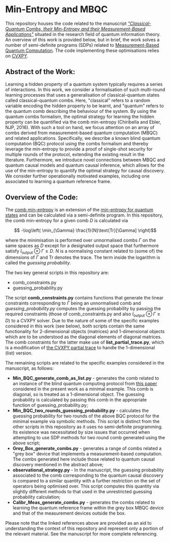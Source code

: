 # Min-Entropy and MBQC

This repository houses the code related to the manuscript [_"Classical-Quantum Combs, their Min-Entropy and their Measurement-Based Applications"_](https://arxiv.org/abs/2212.00553) situated in the research field of quantum information theory. An overview of this work is provided below, but in brief, the work solves a number of semi-definite programs (SDPs) related to [Measurement-Based Quantum Computation](https://journals.aps.org/prl/abstract/10.1103/PhysRevLett.86.5188). The code implementing these optimisations relies on [CVXPY](https://github.com/cvxpy).

## Abstract of the Work:

Learning a hidden property of a quantum system typically requires a series of interactions. In this work, we consider a formalisation of such multi-round learning processes that uses a generalisation of classical-quantum states called classical-quantum combs. Here, "classical" refers to a random variable encoding the hidden property to be learnt, and "quantum" refers to the quantum comb describing the behaviour of the system. By using the quantum combs formalism, the optimal strategy for learning the hidden property can be quantified via the comb min-entropy (Chiribella and Ebler, NJP, 2016). With such a tool on hand, we focus attention on an array of combs derived from measurement-based quantum computation (MBQC) and related applications. Specifically, we describe a known blind quantum computation (BQC) protocol using the combs formalism and thereby leverage the min-entropy to provide a proof of single-shot security for multiple rounds of the protocol, extending the existing result in the literature. Furthermore, we introduce novel connections between MBQC and quantum causal models and quantum causal inference, which allows for the use of the min-entropy to quantify the optimal strategy for causal discovery. We consider further operationally motivated examples, including one associated to learning a quantum reference frame.

## Overview of the Code:

The [comb min-entropy](https://arxiv.org/abs/1606.02394) is an extension of the [min-entropy for quantum states](https://arxiv.org/abs/0807.1338) and can be calculated via a semi-definite program. In this repository, the comb min-entropy for a given comb $D$ is calculated via

$$ -\log\left( \min_{\Gamma} \frac{1}{N}\text{Tr}[\Gamma] \right)$$

where the minimisation is performed over unnormalised combs $\Gamma$ on the same spaces as $D$ except for a designated output space that furthermore satisfy $I_{\text{output}} \otimes \Gamma \geq D$. $N$ is a normalising constant related to (some of) the dimensions of $\Gamma$ and $\text{Tr}$ denotes the trace. The term inside the logarithm is called the _guessing probability_.

The two key general scripts in this repository are:
- comb_constraints.py
- guessing_probability.py

The script **comb_constraints.py** contains functions that generate the linear constraints corresponding to $\Gamma$ being an unnormalised comb and *guessing_probability.py* computes the guessing probability by passing the required constraints (those of comb_constraints.py and also $I_{\text{output}} \otimes \Gamma \geq D$) to a CVXPY solver. Due to the nature of some of the specific examples considered in this work (see below), both scripts contain the same functionality for 2-dimensional objects (matrices) and 1-dimensional objects which are to be understood as the diagonal elements of diagonal matrices. The comb constraints for the latter make use of **list_partial_trace.py**, which is a modification of [the CVXPY partial trace](https://github.com/cvxpy/cvxpy/blob/master/cvxpy/atoms/affine/partial_trace.py) to handle the 1-dimensional (list) version.

The remaining scripts are related to the specific examples considered in the manuscript, as follows:
- **Min_BQC_generate_comb_as_list.py** - generates the comb related to an instance of the blind quantum computing protocol from [this paper](https://arxiv.org/abs/1608.04633) considered in the present work as a minimal example. This comb is diagonal, so is treated as a 1-dimensional object. The guessing probability is calculated by passing this comb in the appropriate function of guessing_probability.py;
- **Min_BQC_two_rounds_guessing_probability.py** - calculates the guessing probability for two rounds of the above BQC protocol for the minimal example via symbolic methods. This script is distinct from the other scripts in this repository as it uses no semi-definite programming. Its existence was necessitated by size issues that occurred when attempting to use SDP methods for two round comb generated using the above script;
- **Grey_Box_generate_combs.py** - generates a range of combs related a "grey box" device that implements a measurement-based computation. The combs generated here include those related to quantum causal discovery mentioned in the abstract above;
- **observational_strategy.py** - In the manuscript, the guessing probability associated to the comb corresponding to the quantum causal discovery is compared to a similar quantity with a further restriction on the set of operators being optimised over. This script computes this quantity via slightly different methods to that used in the unrestricted guessing probability calculation;
- **Calibr_Meas_generate_combs.py** - generates the combs related to learning the quantum reference frame within the grey box MBQC device and that of the measurement devices outside the box.

Please note that the linked references above are provided as an aid to understanding the context of this repository and represent only a portion of the relevant material. See the manuscript for more complete referencing.
